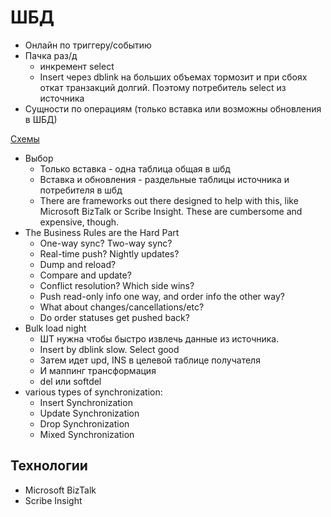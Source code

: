 # ШБД

- Онлайн по триггеру/событию
- Пачка раз/д
  - инкремент select
  - Insert через dblink на больших объемах тормозит и при сбоях откат транзакций долгий. Поэтому потребитель select из источника
- Сущности по операциям (только вставка или возможны обновления в ШБД)

[Схемы](https://docs.google.com/document/d/11PG0EhGHzrlkK_pdCI59aFuy95DoZ7SkIqeX0E3-vwE/edit?usp=sharing)

- Выбор
  - Только вставка - одна таблица общая в шбд
  - Вставка и обновления - раздельные таблицы источника и потребителя в шбд
  - There are frameworks out there designed to help with this, like Microsoft BizTalk or Scribe Insight. These are cumbersome and expensive, though.
- The Business Rules are the Hard Part
	- One-way sync? Two-way sync?
	- Real-time push? Nightly updates?
	- Dump and reload?
	- Compare and update?
	- Conflict resolution? Which side wins?
	- Push read-only info one way, and order info the other way?
	- What about changes/cancellations/etc?
	- Do order statuses get pushed back?
- Bulk load night
	- ШТ нужна чтобы быстро извлечь данные из источника.
	- Insert by dblink slow. Select good
	- Затем идет upd, INS в целевой таблице получателя
	- И маппинг трансформация
	- del или softdel
- various types of synchronization:
  - Insert Synchronization
  - Update Synchronization
  - Drop Synchronization
  - Mixed Synchronization

## Технологии

- Microsoft BizTalk 
- Scribe Insight